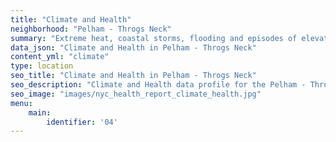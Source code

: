 ```yaml
---
title: "Climate and Health"
neighborhood: "Pelham - Throgs Neck"
summary: "Extreme heat, coastal storms, flooding and episodes of elevated ozone are climate-related hazards that may increase with climate change and have important public health impacts in New York City. Extreme weather can cause power outages, which also threaten public health. This report provides neighborhood indicators of climate-related hazards, vulnerability and health impacts."
data_json: "Climate and Health in Pelham - Throgs Neck"
content_yml: "climate"
type: location
seo_title: "Climate and Health in Pelham - Throgs Neck"
seo_description: "Climate and Health data profile for the Pelham - Throgs Neck neighborhood of NYC."
seo_image: "images/nyc_health_report_climate_health.jpg"
menu:
    main:
        identifier: '04'
---
```

